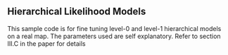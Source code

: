 ## Hierarchical Likelihood Models

This sample code is for fine tuning level-0 and level-1 hierarchical models on a real map. The parameters used are self explanatory. Refer to section III.C in the paper for details
